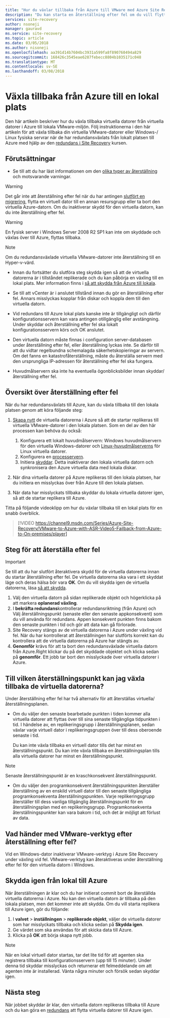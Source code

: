 ```yaml
---
title: "Hur du växlar tillbaka från Azure till VMware med Azure Site Recovery | Microsoft Docs"
description: "Du kan starta en återställning efter fel om du vill flytta virtuella datorer lokala efter en redundansväxling av virtuella datorer till Azure. Lär dig stegen att återställas."
services: site-recovery
author: nsoneji
manager: gauravd
ms.service: site-recovery
ms.topic: article
ms.date: 03/05/2018
ms.author: nisoneji
ms.openlocfilehash: aa391d14b7604bc3931a599fa8f890760494a829
ms.sourcegitcommit: 168426c3545eae6287febecc8804b1035171c048
ms.translationtype: MT
ms.contentlocale: sv-SE
ms.lasthandoff: 03/08/2018
---
```

# <a name="fail-back-from-azure-to-an-on-premises-site"></a>Växla tillbaka från Azure till en lokal plats

Den här artikeln beskriver hur du växla tillbaka virtuella datorer från virtuella datorer i Azure till lokala VMware-miljön. Följ instruktionerna i den här artikeln för att växla tillbaka din virtuella VMware-datorer eller Windows-/ Linux fysiska servrar när de har redundansväxlats från lokalt platsen till Azure med hjälp av den [redundans i Site Recovery](site-recovery-failover.md) kursen.

## <a name="prerequisites"></a>Förutsättningar
- Se till att du har läst informationen om den [olika typer av återställning](concepts-types-of-failback.md) och motsvarande varningar.

> [!WARNING]
> Det går inte att återställning efter fel när du har antingen [slutfört en migrering](migrate-overview.md#what-do-we-mean-by-migration), flytta en virtuell dator till en annan resursgrupp eller ta bort den virtuella Azure-datorn. Om du inaktiverar skydd för den virtuella datorn, kan du inte återställning efter fel.

> [!WARNING]
> En fysisk server i Windows Server 2008 R2 SP1 kan inte om skyddade och växlas över till Azure, flyttas tillbaka.

> [!NOTE]
> Om du redundansväxlade virtuella VMware-datorer inte återställning till en Hyper-v-värd.


- Innan du fortsätter du slutföra steg skydda igen så att de virtuella datorerna är i tillståndet replikerade och du kan påbörja en växling till en lokal plats. Mer information finns i [så att skydda från Azure till lokala](vmware-azure-reprotect.md).

- Se till att vCenter är i anslutet tillstånd innan du gör en återställning efter fel. Annars misslyckas kopplar från diskar och koppla dem till den virtuella datorn.

- Vid redundans till Azure lokal plats kanske inte är tillgängligt och därför konfigurationsservern kan vara antingen otillgänglig eller avstängning. Under skyddar och återställning efter fel ska lokalt konfigurationsservern körs och OK anslutet. 

- Den virtuella datorn måste finnas i configuration server-databasen under återställning efter fel, eller återställning lyckas inte. Se därför till att du vidtar regelbundna schemalagda säkerhetskopieringar av servern. Om det fanns en katastrofåterställning, måste du återställa servern med den ursprungliga IP-adressen för återställning efter fel ska fungera.

- Huvudmålservern ska inte ha eventuella ögonblicksbilder innan skyddar/återställning efter fel.

## <a name="overview-of-failback"></a>Översikt över återställning efter fel
När du har redundansväxlats till Azure, kan du växla tillbaka till den lokala platsen genom att köra följande steg:

1. [Skapa nytt](vmware-azure-reprotect.md) de virtuella datorerna i Azure så att de startar replikeras till virtuella VMware-datorer i den lokala platsen. Som en del av den här processen kan behöva du också:
    1. Konfigurera ett lokalt huvudmålservern: Windows huvudmålservern för den virtuella Windows-datorer och [Linux-huvudmålserverns](vmware-azure-install-linux-master-target.md) för Linux virtuella datorer.
    2. Konfigurera en [processervern](vmware-azure-set-up-process-server-azure.md).
    3. Initiera [skyddar](vmware-azure-reprotect.md). Detta inaktiverar den lokala virtuella datorn och synkronisera den Azure virtuella data med lokala diskar.

1. När dina virtuella datorer på Azure replikeras till den lokala platsen, har du initiera en misslyckas över från Azure till den lokala platsen.

1. När data har misslyckats tillbaka skyddar du lokala virtuella datorer igen, så att de startar replikera till Azure.

Titta på följande videoklipp om hur du växlar tillbaka till en lokal plats för en snabb överblick.
> [!VIDEO https://channel9.msdn.com/Series/Azure-Site-Recovery/VMware-to-Azure-with-ASR-Video5-Failback-from-Azure-to-On-premises/player]


## <a name="steps-to-fail-back"></a>Steg för att återställa efter fel

> [!IMPORTANT]
> Se till att du har slutfört återaktivera skydd för de virtuella datorerna innan du startar återställning efter fel. De virtuella datorerna ska vara i ett skyddat läge och deras hälsa bör vara **OK**. Om du vill skydda igen de virtuella datorerna, läsa [så att skydda](vmware-azure-reprotect.md).

1. Välj den virtuella datorn på sidan replikerade objekt och högerklicka på att markera **oplanerad växling**.
2. I **bekräfta redundans**kontrollerar redundansriktning (från Azure) och Välj återställningspunkt (senaste eller den senaste appkonsekvent) som du vill använda för redundans. Appen konsekvent punkten finns bakom den senaste punkten i tid och gör att data kan gå förlorade.
3. Site Recovery stängs av de virtuella datorerna i Azure under växling vid fel. När du har kontrollerat att återställningen har slutförts korrekt kan du kontrollera att de virtuella datorerna på Azure har stängts av.
4. **Genomför** krävs för att ta bort den redundansväxlade virtuella datorn från Azure.Right klickar du på det skyddade objektet och klicka sedan på **genomför**. Ett jobb tar bort den misslyckade över virtuella datorer i Azure.


## <a name="to-what-recovery-point-can-i-fail-back-the-virtual-machines"></a>Till vilken återställningspunkt kan jag växla tillbaka de virtuella datorerna?

Under återställning efter fel har två alternativ för att återställas virtuella/återställningsplanen.

- Om du väljer den senaste bearbetade punkten i tiden kommer alla virtuella datorer att flyttas över till sina senaste tillgängliga tidpunkten i tid. I händelse av, en replikeringsgrupp i återställningsplanen, sedan växlar varje virtuell dator i replikeringsgruppen över till dess oberoende senaste i tid.

    Du kan inte växla tillbaka en virtuell dator tills det har minst en återställningspunkt. Du kan inte växla tillbaka en återställningsplan tills alla virtuella datorer har minst en återställningspunkt.

> [!NOTE]
> Senaste återställningspunkt är en kraschkonsekvent återställningspunkt.

- Om du väljer den programkonsekvent återställningspunkten återställer återställning av en enskild virtuell dator till den senaste tillgängliga programkonsekventa återställningspunkten. Varje replikeringsgrupp återställer till dess vanliga tillgänglig återställningspunkt för en återställningsplan med en replikeringsgrupp.
Programkonsekventa återställningspunkter kan vara bakom i tid, och det är möjligt att förlust av data.

## <a name="what-happens-to-vmware-tools-post-failback"></a>Vad händer med VMware-verktyg efter återställning efter fel?

Vid en Windows-dator inaktiverar VMware-verktyg i Azure Site Recovery under växling vid fel. VMware-verktyg kan återaktiveras under återställning efter fel för den virtuella datorn i Windows. 


## <a name="reprotect-from-on-premises-to-azure"></a>Skydda igen från lokal till Azure
När återställningen är klar och du har initierat commit bort de återställda virtuella datorerna i Azure. Nu kan den virtuella datorn är tillbaka på den lokala platsen, men det kommer inte att skydda. Om du vill starta replikera till Azure igen, gör du följande:

1. I **valvet** > **inställningen** > **replikerade objekt**, väljer de virtuella datorer som har misslyckats tillbaka och klicka sedan på  **Skydda igen**.
2. Ge värdet som ska användas för att skicka data till Azure.
3. Klicka på **OK** att börja skapa nytt jobb.

> [!NOTE]
> När en lokal virtuell dator startas, tar det lite tid för att agenten ska registrera tillbaka till konfigurationsservern (upp till 15 minuter). Under denna tid skyddar misslyckas och returnerar ett felmeddelande om att agenten inte är installerad. Vänta några minuter och försök sedan skyddar igen.

## <a name="next-steps"></a>Nästa steg

När jobbet skyddar är klar, den virtuella datorn replikeras tillbaka till Azure och du kan göra en [redundans](site-recovery-failover.md) att flytta virtuella datorer till Azure igen.


